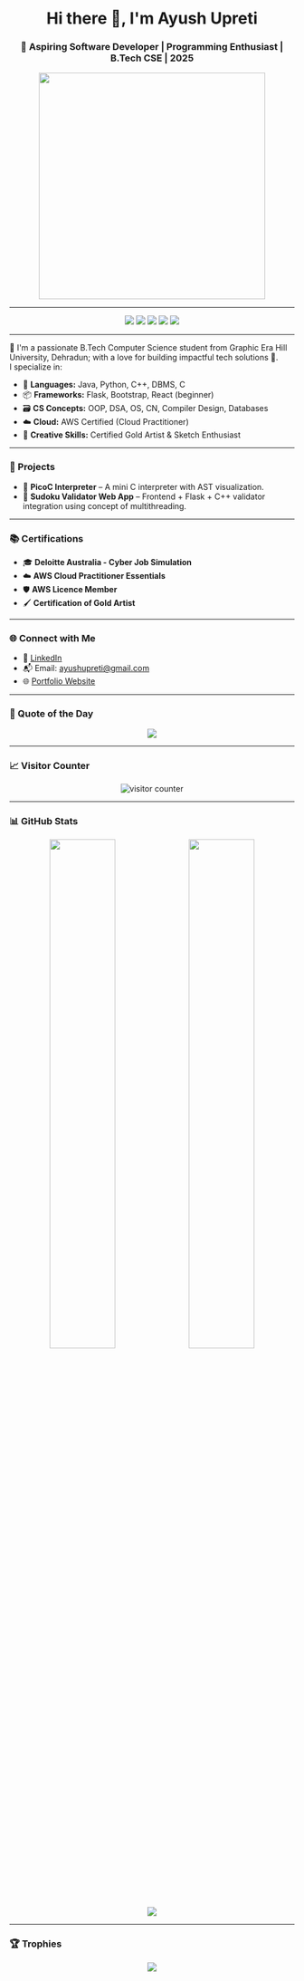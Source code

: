 <h1 align="center">Hi there 👋, I'm Ayush Upreti</h1>
<h3 align="center">🚀 Aspiring Software Developer | Programming Enthusiast | B.Tech CSE | 2025</h3>

<p align="center">
  <img src="https://media.giphy.com/media/qgQUggAC3Pfv687qPC/giphy.gif" width="400" />
</p>

---

<p align="center">
  <img src="https://img.shields.io/badge/Java-ED8B00?style=for-the-badge&logo=java&logoColor=white"/>
  <img src="https://img.shields.io/badge/Python-14354C?style=for-the-badge&logo=python&logoColor=white"/>
  <img src="https://img.shields.io/badge/C++-00599C?style=for-the-badge&logo=c%2B%2B&logoColor=white"/>
  <img src="https://img.shields.io/badge/AWS-FF9900?style=for-the-badge&logo=amazonaws&logoColor=white"/>
  <img src="https://img.shields.io/badge/Flask-000000?style=for-the-badge&logo=flask&logoColor=white"/>
</p>

---

🌟 I'm a passionate B.Tech Computer Science student from Graphic Era Hill University, Dehradun; with a love for building impactful tech solutions 🚀.  
I specialize in:

- 🔧 **Languages:** Java, Python, C++, DBMS, C  
- 📦 **Frameworks:** Flask, Bootstrap, React (beginner)  
- 🗃️ **CS Concepts:** OOP, DSA, OS, CN, Compiler Design, Databases  
- ☁️ **Cloud:** AWS Certified (Cloud Practitioner)  
- 🎨 **Creative Skills:** Certified Gold Artist & Sketch Enthusiast  

---

### 🔭 Projects
- 🧠 **PicoC Interpreter** – A mini C interpreter with AST visualization.  
- 🧩 **Sudoku Validator Web App** – Frontend + Flask + C++ validator integration using concept of multithreading.  

---

### 📚 Certifications
- 🎓 **Deloitte Australia - Cyber Job Simulation**  
- ☁️ **AWS Cloud Practitioner Essentials**  
- 🛡️ **AWS Licence Member**  
- 🖌️ **Certification of Gold Artist**  

---

### 🌐 Connect with Me
- 🔗 [LinkedIn](https://www.linkedin.com/in/ayush-upreti-6390662a6/)  
- 📬 Email: ayushupreti@gmail.com  
- 🌐 [Portfolio Website](https://ayushupretiportfolio.framer.website/)  

---

### 💬 Quote of the Day
<p align="center">
  <img src="https://quotes-github-readme.vercel.app/api?type=horizontal&theme=radical" />
</p>

---

### 📈 Visitor Counter
<p align="center">
  <img src="https://komarev.com/ghpvc/?username=AYUSH-2004&style=flat-square&color=blue" alt="visitor counter"/>
</p>

---

### 📊 GitHub Stats
<p align="center">
  <img src="https://github-readme-stats.vercel.app/api?username=AYUSH-2004&show_icons=true&theme=radical" width="48%" />
  <img src="https://github-readme-stats.vercel.app/api/top-langs/?username=AYUSH-2004&layout=compact&theme=radical" width="48%" />
</p>

<p align="center">
  <img src="https://github-readme-streak-stats.herokuapp.com/?user=AYUSH-2004&theme=radical" />
</p>

---

### 🏆 Trophies
<p align="center">
  <img src="https://github-profile-trophy.vercel.app/?username=AYUSH-2004&theme=radical&no-bg=true&margin-w=15" />
</p>

